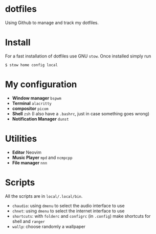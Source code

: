 # dotfiles
Using Github to manage and track my dotfiles.


# Install
For a fast installation of dotfiles use GNU `stow`. Once installed simply run

	$ stow home config local

# My configuration

+ **Window manager** `bspwm`
+ **Terminal** `alacritty`
+ **compositor** `picom`
+ **Shell** `zsh` (I also have a `.bashrc`, just in case something goes wrong)
+ **Notification Manager** `dunst`

# Utilities 

+ **Editor** Neovim
+ **Music Player** `mpd` and `ncmpcpp`
+ **File manager** `nnn`

# Scripts
All the scripts are in `local/.local/bin`.

+ `chaudio`: using `dmenu` to select the audio interface to use
+ `chnet`: using `dmenu` to select the internet interface to use
+ `shortcuts`: with `folderc` and `configrc` (in `.config`) make shortcuts for shell and `ranger`
+ `wallp`: choose randomly a wallpaper

